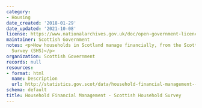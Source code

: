 ```yaml
---
category:
- Housing
date_created: '2018-01-29'
date_updated: '2021-10-08'
license: https://www.nationalarchives.gov.uk/doc/open-government-licence/version/3/
maintainer: Scottish Government
notes: <p>How households in Scotland manage financially, from the Scottish Household
  Survey (SHS)</p>
organization: Scottish Government
records: null
resources:
- format: html
  name: Description
  url: http://statistics.gov.scot/data/household-financial-management---shs
schema: default
title: Household Financial Management - Scottish Household Survey
---
```

